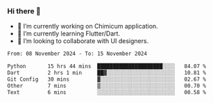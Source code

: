 ### Hi there 👋

<!--
**devcat37/devcat37** is a ✨ _special_ ✨ repository because its `README.md` (this file) appears on your GitHub profile.-->


- 🔭 I’m currently working on Chimicum application.
- 🌱 I’m currently learning Flutter/Dart.
- 👯 I’m looking to collaborate with UI designers.
<!-- - 🤔 I’m looking for help with ... -->

<!--START_SECTION:waka-->

```txt
From: 08 November 2024 - To: 15 November 2024

Python       15 hrs 44 mins  █████████████████████░░░░   84.07 %
Dart         2 hrs 1 min     ██▓░░░░░░░░░░░░░░░░░░░░░░   10.81 %
Git Config   30 mins         ▓░░░░░░░░░░░░░░░░░░░░░░░░   02.67 %
Other        7 mins          ▒░░░░░░░░░░░░░░░░░░░░░░░░   00.70 %
Text         6 mins          ░░░░░░░░░░░░░░░░░░░░░░░░░   00.58 %
```

<!--END_SECTION:waka-->
